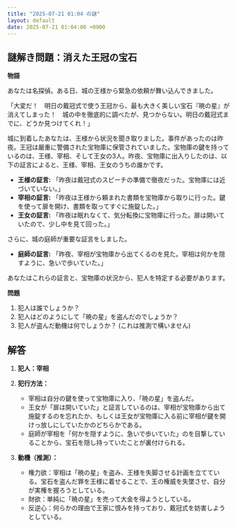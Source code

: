```yaml
---
title: "2025-07-21 01:04 の謎"
layout: default
date: 2025-07-21 01:04:00 +0900
---
```

## 謎解き問題：消えた王冠の宝石

**物語**

あなたは名探偵。ある日、城の王様から緊急の依頼が舞い込んできました。

「大変だ！　明日の戴冠式で使う王冠から、最も大きく美しい宝石『暁の星』が消えてしまった！　城の中を徹底的に調べたが、見つからない。明日の戴冠式までに、どうか見つけてくれ！」

城に到着したあなたは、王様から状況を聞き取りました。事件があったのは昨夜。王冠は厳重に警備された宝物庫に保管されていました。宝物庫の鍵を持っているのは、王様、宰相、そして王女の3人。昨夜、宝物庫に出入りしたのは、以下の証言によると、王様、宰相、王女のうちの誰かです。

*   **王様の証言:** 「昨夜は戴冠式のスピーチの準備で徹夜だった。宝物庫には近づいていない。」
*   **宰相の証言:** 「昨夜は王様から頼まれた書類を宝物庫から取りに行った。鍵を使って扉を開け、書類を取ってすぐに施錠した。」
*   **王女の証言:** 「昨夜は眠れなくて、気分転換に宝物庫に行った。扉は開いていたので、少し中を見て回った。」

さらに、城の庭師が重要な証言をしました。

*   **庭師の証言:** 「昨夜、宰相が宝物庫から出てくるのを見た。宰相は何かを隠すように、急いで歩いていた。」

あなたはこれらの証言と、宝物庫の状況から、犯人を特定する必要があります。

**問題**

1.  犯人は誰でしょうか？
2.  犯人はどのようにして「暁の星」を盗んだのでしょうか？
3.  犯人が盗んだ動機は何でしょうか？ (これは推測で構いません)

## 解答

1.  **犯人：宰相**

2.  **犯行方法：**
    *   宰相は自分の鍵を使って宝物庫に入り、「暁の星」を盗んだ。
    *   王女が「扉は開いていた」と証言しているのは、宰相が宝物庫から出て施錠するのを忘れたか、もしくは王女が宝物庫に入る前に宰相が鍵を開けっ放しにしていたかのどちらかである。
    *   庭師が宰相を「何かを隠すように、急いで歩いていた」のを目撃していることから、宝石を隠し持っていたことが裏付けられる。

3.  **動機（推測）：**
    *   権力欲：宰相は「暁の星」を盗み、王様を失脚させる計画を立てている。宝石を盗んだ罪を王様に着せることで、王の権威を失墜させ、自分が実権を握ろうとしている。
    *   財欲：単純に「暁の星」を売って大金を得ようとしている。
    *   反逆心：何らかの理由で王家に恨みを持っており、戴冠式を妨害しようとしている。
